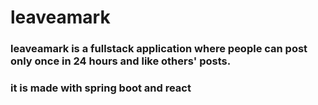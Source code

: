 # leaveamark

### leaveamark is a fullstack application where people can post only once in 24 hours and like others' posts.

### it is made with spring boot and react